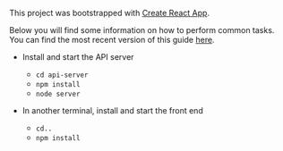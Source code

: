 This project was bootstrapped with [Create React App](https://github.com/facebookincubator/create-react-app).

Below you will find some information on how to perform common tasks.<br>
You can find the most recent version of this guide [here](https://github.com/facebookincubator/create-react-app/blob/master/packages/react-scripts/template/README.md).

* Install and start the API server
    - `cd api-server`
    - `npm install`
    - `node server`

* In another terminal, install and start the front end
    - `cd..`
    - `npm install`
